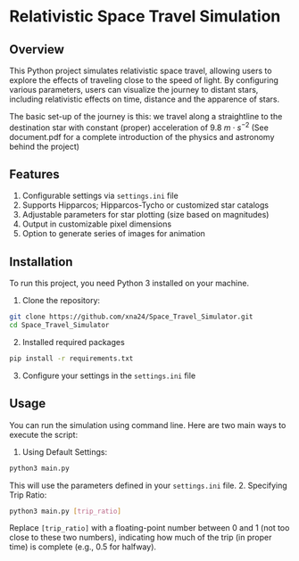 # Relativistic Space Travel Simulation
## Overview
This Python project simulates relativistic space travel, allowing users to explore the effects of traveling close 
to the speed of light. By configuring various parameters, users can visualize the journey to distant stars, including 
relativistic effects on time, distance and the apparence of stars. 

The basic set-up of the journey is this: we travel along a straightline to the destination star with constant (proper) acceleration
of 9.8 $m\cdot s^{-2}$
(See document.pdf for a complete
introduction of the physics and astronomy behind the project)

## Features
1. Configurable settings via `settings.ini` file
2. Supports Hipparcos; Hipparcos-Tycho or customized star catalogs
3. Adjustable parameters for star plotting (size based on magnitudes)
4. Output in customizable pixel dimensions
5. Option to generate series of images for animation

## Installation
To run this project, you need Python 3 installed on your machine.
1. Clone the repository:
```bash
git clone https://github.com/xna24/Space_Travel_Simulator.git
cd Space_Travel_Simulator
```
2. Installed required packages
```bash
pip install -r requirements.txt
```
3. Configure your settings in the `settings.ini` file

## Usage
You can run the simulation using command line. Here are two main ways to execute the script:
1. Using Default Settings:
```bash
python3 main.py
```
This will use the parameters defined in your `settings.ini` file.
2. Specifying Trip Ratio:
```bash
python3 main.py [trip_ratio]
```
Replace `[trip_ratio]` with a floating-point number between 0 and 1 (not too close to these two numbers), indicating how much of the trip (in proper time) is complete (e.g., 0.5 for halfway).
